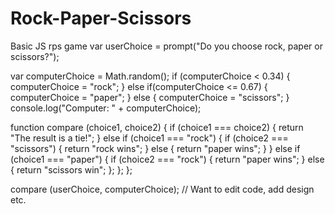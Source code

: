 # Rock-Paper-Scissors
Basic JS rps game
var userChoice = prompt("Do you choose rock, paper or scissors?");

var computerChoice = Math.random();
if (computerChoice < 0.34) {
	computerChoice = "rock";
} else if(computerChoice <= 0.67) {
	computerChoice = "paper";
} else {
	computerChoice = "scissors";
} 
console.log("Computer: " + computerChoice);

function compare (choice1, choice2) {
    if (choice1 === choice2) {
        return "The result is a tie!";
        }
else if (choice1 === "rock") {
    if (choice2 === "scissors") {
        return "rock wins";
        }
    else {
        return "paper wins";
        }
    }
else if (choice1 === "paper") {
    if (choice2 === "rock") {
        return "paper wins";
        }
    else {
        return "scissors win";
        };
    };
};

compare (userChoice, computerChoice);
// Want to edit code, add design etc. 
